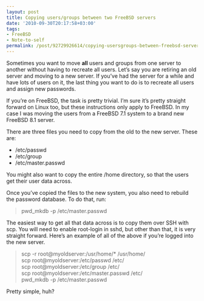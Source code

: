 ```yaml
---
layout: post
title: Copying users/groups between two FreeBSD servers
date: '2010-09-30T20:17:58+03:00'
tags:
- FreeBSD
- Note-to-self
permalink: /post/92729926614/copying-usersgroups-between-freebsd-servers
---
```

Sometimes you want to move **all** users and groups from one server to another without having to recreate all users. Let’s say you are retiring an old server and moving to a new server. If you’ve had the server for a while and have lots of users on it, the last thing you want to do is to recreate all users and assign new passwords.

If you’re on FreeBSD, the task is pretty trivial. I’m sure it’s pretty straight forward on Linux too, but these instructions only apply to FreeBSD. In my case I was moving the users from a FreeBSD 7.1 system to a brand new FreeBSD 8.1 server.  
  
There are three files you need to copy from the old to the new server. These are:

*   /etc/passwd
*   /etc/group
*   /etc/master.passwd

You might also want to copy the entire /home directory, so that the users get their user data across.

Once you’ve copied the files to the new system, you also need to rebuild the password database. To do that, run:

> pwd_mkdb -p /etc/master.passwd

The easiest way to get all that data across is to copy them over SSH with scp. You will need to enable root-login in sshd, but other than that, it is very straight forward. Here’s an example of all of the above if you’re logged into the new server.

> scp -r root@myoldserver:/usr/home/* /usr/home/  
> scp root@myoldserver:/etc/passwd /etc/  
> scp root@myoldserver:/etc/group /etc/  
> scp root@myoldserver:/etc/master.passwd /etc/  
> pwd_mkdb -p /etc/master.passwd

Pretty simple, huh?
